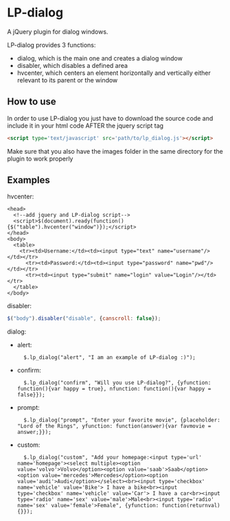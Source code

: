 LP-dialog
=========

A jQuery plugin for dialog windows.

LP-dialog provides 3 functions:
- dialog, which is the main one and creates a dialog window
- disabler, which disables a defined area
- hvcenter, which centers an element horizontally and vertically either relevant to its parent or the window

How to use
----------

In order to use LP-dialog you just have to download the source code and include it in your html code 
AFTER the jquery script tag
```html
<script type='text/javascript' src='path/to/lp_dialog.js'></script>
```
Make sure that you also have the images folder in the same directory for the plugin to work properly

Examples
--------

hvcenter:
```
<head>
  <!--add jquery and LP-dialog script-->
  <script>$(document).ready(function(){$("table").hvcenter("window")});</script>
</head>
<body>
  <table>
    <tr><td>Username:</td><td><input type="text" name="username"/></td></tr>
	  <tr><td>Password:</td><td><input type="password" name="pwd"/></td></tr>
	  <tr><td><input type="submit" name="login" value="Login"/></td></tr>
  </table>
</body>
```

disabler:
```javascript
$("body").disabler("disable", {canscroll: false});
```

dialog:
- alert:

        $.lp_dialog("alert", "I am an example of LP-dialog :)");

- confirm:

        $.lp_dialog("confirm", "Will you use LP-dialog?", {yfunction: function(){var happy = true}, nfunction: function(){var happy = false}});

- prompt:

        $.lp_dialog("prompt", "Enter your favorite movie", {placeholder: "Lord of the Rings", yfunction: function(answer){var favmovie = answer;}});

- custom:

        $.lp_dialog("custom", "Add your homepage:<input type='url' name='homepage'><select multiple><option value='volvo'>Volvo</option><option value='saab'>Saab</option><option value='mercedes'>Mercedes</option><option value='audi'>Audi</option></select><br><input type='checkbox' name='vehicle' value='Bike'> I have a bike<br><input type='checkbox' name='vehicle' value='Car'> I have a car<br><input type='radio' name='sex' value='male'>Male<br><input type='radio' name='sex' value='female'>Female", {yfunction: function(returnval){}});
        
